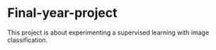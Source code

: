 # Final-year-project
This project is about experimenting a supervised learning with image classification.
